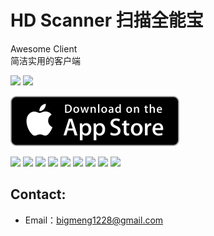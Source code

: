 # HD Scanner 扫描全能宝

Awesome Client   
简洁实用的客户端

![](https://img.shields.io/itunes/v/1314212521.svg) ![](https://img.shields.io/badge/platform-iOS13+-orange.svg)

[![App_Store](./Resource/Download_on_the_App_Store_135x40.svg)](https://itunes.apple.com/cn/app/PPHub%20For%20GitHub/id1314212521?mt=8)

[![](./Resource/iPhonex_s1.png)](./Resource/iPhonex_b1.png)
[![](./Resource/iPhonex_s2.png)](./Resource/iPhonex_b2.png)
[![](./Resource/iPhonex_s3.png)](./Resource/iPhonex_b3.png)
[![](./Resource/iPhonex_s4.png)](./Resource/iPhonex_b4.png)
[![](./Resource/iPhonex_s5.png)](./Resource/iPhonex_b5.png)
[![](./Resource/iPhonex_s6.png)](./Resource/iPhonex_b6.png)
[![](./Resource/iPhonex_s7.png)](./Resource/iPhonex_b7.png)
[![](./Resource/iPhonex_s8.png)](./Resource/iPhonex_b8.png)
[![](./Resource/iPhonex_s9.png)](./Resource/iPhonex_b9.png)

## Contact:
* Email：bigmeng1228@gmail.com
